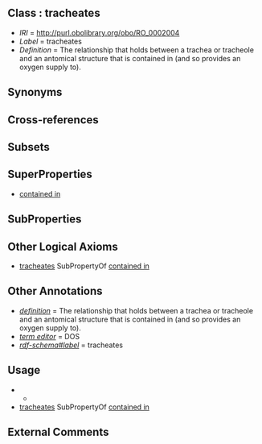 
## Class : tracheates

 * *IRI* = http://purl.obolibrary.org/obo/RO_0002004
 * *Label* = tracheates
 * *Definition* = The relationship that holds between a trachea or tracheole and an antomical structure that is contained in (and so provides an oxygen supply to).

## Synonyms


## Cross-references


## Subsets


## SuperProperties

 * [contained in](../../RO/18/RO_0001018.md)

## SubProperties


## Other Logical Axioms

 * [tracheates](../../RO/04/RO_0002004.md) SubPropertyOf [contained in](../../RO/18/RO_0001018.md)

## Other Annotations

 * *[definition](../../IAO/15/IAO_0000115.md)* = The relationship that holds between a trachea or tracheole and an antomical structure that is contained in (and so provides an oxygen supply to).
 * *[term editor](../../IAO/17/IAO_0000117.md)* = DOS
 * *[rdf-schema#label](../../el/rdf-schema#label.md)* = tracheates

## Usage

 * -
 * [tracheates](../../RO/04/RO_0002004.md) SubPropertyOf [contained in](../../RO/18/RO_0001018.md)

## External Comments

